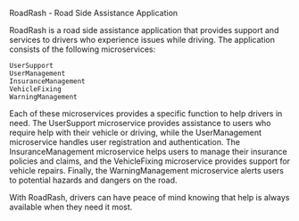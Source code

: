 RoadRash - Road Side Assistance Application

RoadRash is a road side assistance application that provides support and services to drivers who experience issues while driving. The application consists of the following microservices:

    UserSupport
    UserManagement
    InsuranceManagement
    VehicleFixing
    WarningManagement

Each of these microservices provides a specific function to help drivers in need. The UserSupport microservice provides assistance to users who require help with their vehicle or driving, while the UserManagement microservice handles user registration and authentication. The InsuranceManagement microservice helps users to manage their insurance policies and claims, and the VehicleFixing microservice provides support for vehicle repairs. Finally, the WarningManagement microservice alerts users to potential hazards and dangers on the road.

With RoadRash, drivers can have peace of mind knowing that help is always available when they need it most.
